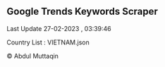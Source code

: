 

## Google Trends Keywords Scraper 
 
Last Update 27-02-2023 , 03:39:46

Country List :
VIETNAM.json



© Abdul Muttaqin 
